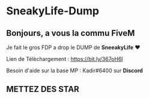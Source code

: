 # SneakyLife-Dump

## Bonjours, a vous la commu FiveM

Je fait le gros FDP a drop le DUMP de **SneeakyLife** ❤️

Lien de Télèchargement : https://bit.ly/367oH6l

Besoin d'aide sur la base MP : Kadir#6400 sur **Discord**


## METTEZ DES STAR

